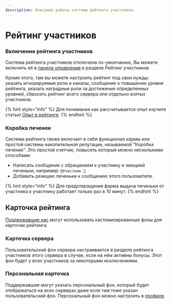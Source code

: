 ```yaml
---
description: Описание работы системы рейтинга участников.
---
```


# Рейтинг участников

### Включение рейтинга участников <a id="enable"></a>

Система рейтинга участников отключена по-умолчанию, Вы можете включить её в [панели управления](../../#configure) в разделе Рейтинг участников.

Кроме этого, там вы можете настроить рейтинг под свои нужды: указать игнорируемые роли и каналы, сообщение о повышении уровня рейтинга, указать наградные роли за достижение определенных уровней, сбросить рейтинг всего сервера или отдельно взятых участников.

{% hint style="info" %}
Для понимания как рассчитывается опыт изучите статью [Опыт в рейтинге](experience.md).
{% endhint %}

### Коробка печенек <a id="cookies"></a>

Система рейтинга также включает в себя функционал кармы или простой системы накопительной репутации, называемой "Коробка печенек". Это простой счетчик, повысить который можно несколькими способами:

* Написать сообщение с обращением к участнику и эмоцией печеньки, например: `@Участник 🍪`
* Добавить реакцию печеньки к сообщению этого пользователя.

{% hint style="info" %}
Для предотвращения фарма выдача печеньки от участника к участнику работает только раз в 10 минут.
{% endhint %}

## Карточка рейтинга <a id="ranking-card"></a>

[Поддержавшие нас](https://juniper.bot/donate) могут использовать кастомизированные фоны для карточек рейтинга.

### Карточка сервера

Пользовательский фон сервера настраивается в разделе рейтинга участников этого сервера в случае, если на нём активны бонусы. Этот фон будет у всех участников за некоторыми исключениями.

### Персональная карточка

Поддержавшие могут указать персональный фон, который будет отображаться на всех серверах даже если там тоже указан пользовательский фон. Персональный фон можно настроить в [профиле](https://juniper.bot/user/card).

